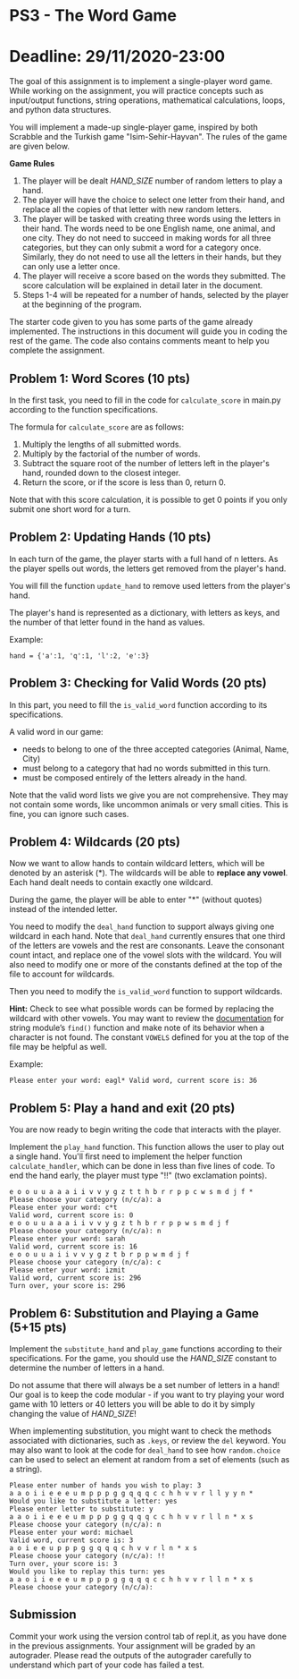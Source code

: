 # PS3 - The Word Game
# Deadline: 29/11/2020-23:00

The goal of this assignment is to implement a single-player word game. While working on the assignment, you will practice concepts such as input/output functions, string operations, mathematical calculations, loops, and python data structures.

You will implement a made-up single-player game, inspired by both Scrabble and the Turkish game "Isim-Sehir-Hayvan". The rules of the game are given below.

**Game Rules**

1. The player will be dealt  *HAND_SIZE* number of random letters to play a hand.
2. The player will have the choice to select one letter from their hand, and replace all the copies of that letter with new random letters.
3. The player will be tasked with creating three words using the letters in their hand. The words need to be one English name, one animal, and one city. They do not need to succeed in making words for all three categories, but they can only submit a word for a category once. Similarly, they do not need to use all the letters in their hands, but they can only use a letter once.
4. The player will receive a score based on the words they submitted. The score calculation will be explained in detail later in the document.
5. Steps 1-4 will be repeated for a number of hands, selected by the player at the beginning of the program.


The starter code given to you has some parts of the game already implemented. The instructions in this document will guide you in coding the rest of the game. The code also contains comments meant to help you complete the assignment.

## Problem 1: Word Scores (10 pts)

In the first task, you need to fill in the code for `calculate_score` in main.py according to the function specifications.

The formula for `calculate_score` are as follows:

1. Multiply the lengths of all submitted words.
2. Multiply by the factorial of the number of words.
3. Subtract the square root of the number of letters left in the player's hand, rounded down to the closest integer.
4. Return the score, or if the score is less than 0, return 0.


Note that with this score calculation, it is possible to get 0 points if you only submit one short word for a turn.


## Problem 2: Updating Hands (10 pts)

In each turn of the game, the player starts with a full hand of n letters. As the player spells out words, the letters get removed from the player's hand.

You will fill the function `update_hand` to remove used letters from the player's hand. 

The player's hand is represented as a dictionary, with letters as keys, and the number of that letter found in the hand as values. 

Example:

`hand = {'a':1, 'q':1, 'l':2, 'e':3}`


## Problem 3: Checking for Valid Words (20 pts)

In this part, you need to fill the `is_valid_word` function according to its specifications. 

A valid word in our game:

* needs to belong to one of the three accepted categories (Animal, Name, City)
* must belong to a category that had no words submitted in this turn.
* must be composed entirely of the letters already in the hand.

Note that the valid word lists we give you are not comprehensive. They may not contain some words, like uncommon animals or very small cities. This is fine, you can ignore such cases.


## Problem 4: Wildcards (20 pts)

Now we want to allow hands to contain wildcard letters, which will be denoted by an asterisk (*). The wildcards will be able to **replace any vowel**. Each hand dealt needs to contain exactly one wildcard.

During the game, the player will be able to enter "*" (without quotes) instead of the intended letter.

You need to modify the `deal_hand` function to support always giving one wildcard in each hand. Note that `deal_hand` currently ensures that one third of the letters are vowels and the rest are consonants. Leave the  consonant count intact, and replace one of the vowel slots with the wildcard. You will also need to modify one or more of the constants defined at the top of the file to account for wildcards.

Then you need to modify the `is_valid_word` function to support wildcards. 

**Hint:** Check to see what possible words can be formed by replacing the wildcard with other vowels. You may want to review the [documentation](https://docs.python.org/3/library/stdtypes.html#string-methods) for string module’s `find()` function and make note of its behavior when a character is not found. The constant `VOWELS` defined for you at the top of the file may be helpful as well.

Example:

`Please enter your word: eagl*
Valid word, current score is: 36`


## Problem 5: Play a hand and exit (20 pts)

You are now ready to begin writing the code that interacts with the player.

Implement the `play_hand` function. This function allows the user to play out a single hand.
You'll first need to implement the helper function `calculate_handler`, which can be done in less than five lines of code.
To end the hand early, the player must type "!!" (two exclamation points).

```
e o o u u a a a i i v v y g z t t h b r r p p c w s m d j f * 
Please choose your category (n/c/a): a
Please enter your word: c*t
Valid word, current score is: 0
e o o u u a a a i i v v y g z t h b r r p p w s m d j f
Please choose your category (n/c/a): n
Please enter your word: sarah
Valid word, current score is: 16
e o o u u a i i v v y g z t b r p p w m d j f
Please choose your category (n/c/a): c
Please enter your word: izmit
Valid word, current score is: 296
Turn over, your score is: 296
```

## Problem 6: Substitution and Playing a Game (5+15 pts)

Implement the `substitute_hand` and `play_game` functions according to their specifications.
For the game, you should use the *HAND_SIZE* constant to determine the number of letters in a hand.

Do not assume that there will always be a set number of letters in a hand! Our goal is to keep the code modular - if you want to try playing your word game with 10 letters or 40 letters you will be able to do it by simply changing the value of *HAND_SIZE*!

When implementing substitution, you might want to check the methods associated with dictionaries, such as `.keys`, or review the `del` keyword. You may also want to look at the code for `deal_hand` to see how `random.choice` can be used to select an element at random from a set of elements (such as a string).

```
Please enter number of hands you wish to play: 3
a a o i i e e e u m p p p g g q q q c c h h v v r l l y y n * 
Would you like to substitute a letter: yes
Please enter letter to substitute: y
a a o i i e e e u m p p p g g q q q c c h h v v r l l n * x s 
Please choose your category (n/c/a): n
Please enter your word: michael
Valid word, current score is: 3
a o i e e u p p p g g q q q c h v v r l n * x s 
Please choose your category (n/c/a): !!
Turn over, your score is: 3
Would you like to replay this turn: yes
a a o i i e e e u m p p p g g q q q c c h h v v r l l n * x s 
Please choose your category (n/c/a):
```


## Submission

Commit your work using the version control tab of repl.it, as you have done in the previous assignments. Your assignment will be graded by an autograder. Please read the outputs of the autograder carefully to understand which part of your code has failed a test.